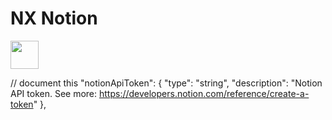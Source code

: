 # NX Notion

<a alt="Notion logo" href="https://www.notion.so" target="_blank" rel="noreferrer"><img src="https://cdn.iconscout.com/icon/free/png-256/free-notion-logo-icon-download-in-svg-png-gif-file-formats--productivity-application-brand-apps-pack-logos-icons-8630396.png?f=webp&w=256" width="45"></a>

// document this
"notionApiToken": {
"type": "string",
"description": "Notion API token. See more: https://developers.notion.com/reference/create-a-token"
},
